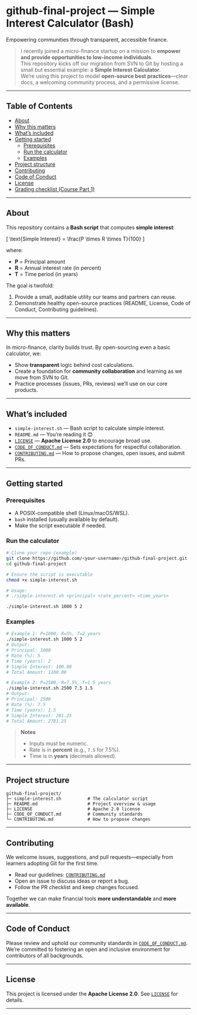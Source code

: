 # github-final-project — Simple Interest Calculator (Bash)


Empowering communities through transparent, accessible finance.

> I recently joined a micro-finance startup on a mission to **empower and provide opportunities to low-income individuals**.  
> This repository kicks off our migration from SVN to Git by hosting a small but essential example: a **Simple Interest Calculator**.  
> We’re using this project to model **open-source best practices**—clear docs, a welcoming community process, and a permissive license.

---

## Table of Contents
- [About](#about)
- [Why this matters](#why-this-matters)
- [What’s included](#whats-included)
- [Getting started](#getting-started)
  - [Prerequisites](#prerequisites)
  - [Run the calculator](#run-the-calculator)
  - [Examples](#examples)
- [Project structure](#project-structure)
- [Contributing](#contributing)
- [Code of Conduct](#code-of-conduct)
- [License](#license)
- [Grading checklist (Course Part 1)](#grading-checklist-course-part-1)

---

## About

This repository contains a **Bash script** that computes **simple interest**:

\[
\text{Simple Interest} = \frac{P \times R \times T}{100}
\]

where:
- **P** = Principal amount  
- **R** = Annual interest rate (in percent)  
- **T** = Time period (in years)

The goal is twofold:
1. Provide a small, auditable utility our teams and partners can reuse.
2. Demonstrate healthy open-source practices (README, License, Code of Conduct, Contributing guidelines).

---

## Why this matters

In micro-finance, clarity builds trust. By open-sourcing even a basic calculator, we:
- Show **transparent** logic behind cost calculations.
- Create a foundation for **community collaboration** and learning as we move from SVN to Git.
- Practice processes (issues, PRs, reviews) we’ll use on our core products.

---

## What’s included

- `simple-interest.sh` — Bash script to calculate simple interest.
- `README.md` — You’re reading it 😊
- [`LICENSE`](LICENSE) — **Apache License 2.0** to encourage broad use.
- [`CODE_OF_CONDUCT.md`](CODE_OF_CONDUCT.md) — Sets expectations for respectful collaboration.
- [`CONTRIBUTING.md`](CONTRIBUTING.md) — How to propose changes, open issues, and submit PRs.

---

## Getting started

### Prerequisites
- A POSIX-compatible shell (Linux/macOS/WSL).  
- `bash` installed (usually available by default).
- Make the script executable if needed.

### Run the calculator

```bash
# Clone your repo (example)
git clone https://github.com/<your-username>/github-final-project.git
cd github-final-project

# Ensure the script is executable
chmod +x simple-interest.sh

# Usage:
# ./simple-interest.sh <principal> <rate_percent> <time_years>

./simple-interest.sh 1000 5 2
````

### Examples

```bash
# Example 1: P=1000, R=5%, T=2 years
./simple-interest.sh 1000 5 2
# Output:
# Principal: 1000
# Rate (%): 5
# Time (years): 2
# Simple Interest: 100.00
# Total Amount: 1100.00

# Example 2: P=2500, R=7.5%, T=1.5 years
./simple-interest.sh 2500 7.5 1.5
# Output:
# Principal: 2500
# Rate (%): 7.5
# Time (years): 1.5
# Simple Interest: 281.25
# Total Amount: 2781.25
```

> **Notes**
>
> * Inputs must be numeric.
> * Rate is in **percent** (e.g., `7.5` for 7.5%).
> * Time is in **years** (decimals allowed).

---

## Project structure

```
github-final-project/
├─ simple-interest.sh          # The calculator script
├─ README.md                   # Project overview & usage
├─ LICENSE                     # Apache 2.0 license
├─ CODE_OF_CONDUCT.md          # Community standards
└─ CONTRIBUTING.md             # How to propose changes
```

---

## Contributing

We welcome issues, suggestions, and pull requests—especially from learners adopting Git for the first time.

* Read our guidelines: [`CONTRIBUTING.md`](CONTRIBUTING.md)
* Open an issue to discuss ideas or report a bug.
* Follow the PR checklist and keep changes focused.

Together we can make financial tools **more understandable** and **more available**.

---

## Code of Conduct

Please review and uphold our community standards in [`CODE_OF_CONDUCT.md`](CODE_OF_CONDUCT.md).
We’re committed to fostering an open and inclusive environment for contributors of all backgrounds.

---

## License

This project is licensed under the **Apache License 2.0**.
See [`LICENSE`](LICENSE) for details.

---


```
```
